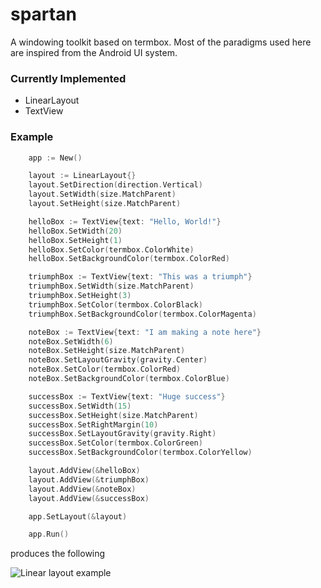 # spartan
A windowing toolkit based on termbox. Most of the paradigms used here are inspired from the Android UI system.

### Currently Implemented
* LinearLayout
* TextView

### Example

``` go
	app := New()

	layout := LinearLayout{}
	layout.SetDirection(direction.Vertical)
	layout.SetWidth(size.MatchParent)
	layout.SetHeight(size.MatchParent)

	helloBox := TextView{text: "Hello, World!"}
	helloBox.SetWidth(20)
	helloBox.SetHeight(1)
	helloBox.SetColor(termbox.ColorWhite)
	helloBox.SetBackgroundColor(termbox.ColorRed)

	triumphBox := TextView{text: "This was a triumph"}
	triumphBox.SetWidth(size.MatchParent)
	triumphBox.SetHeight(3)
	triumphBox.SetColor(termbox.ColorBlack)
	triumphBox.SetBackgroundColor(termbox.ColorMagenta)

	noteBox := TextView{text: "I am making a note here"}
	noteBox.SetWidth(6)
	noteBox.SetHeight(size.MatchParent)
	noteBox.SetLayoutGravity(gravity.Center)
	noteBox.SetColor(termbox.ColorRed)
	noteBox.SetBackgroundColor(termbox.ColorBlue)

	successBox := TextView{text: "Huge success"}
	successBox.SetWidth(15)
	successBox.SetHeight(size.MatchParent)
	successBox.SetRightMargin(10)
	successBox.SetLayoutGravity(gravity.Right)
	successBox.SetColor(termbox.ColorGreen)
	successBox.SetBackgroundColor(termbox.ColorYellow)

	layout.AddView(&helloBox)
	layout.AddView(&triumphBox)
	layout.AddView(&noteBox)
	layout.AddView(&successBox)

	app.SetLayout(&layout)

	app.Run()
```

produces the following

![Linear layout example](/sparkymat/spartan/master/screenshots/screenshot1.png?raw=true)
